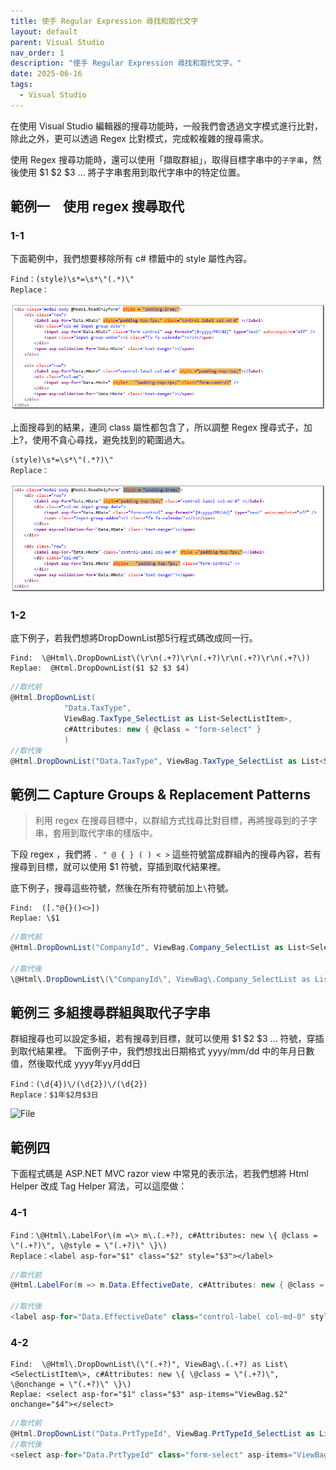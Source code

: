 ```yaml
---
title: 使手 Regular Expression 尋找和取代文字
layout: default
parent: Visual Studio
nav_order: 1
description: "使手 Regular Expression 尋找和取代文字。"
date: 2025-06-16
tags:
  - Visual Studio
---
```


在使用 Visual Studio 編輯器的搜尋功能時，一般我們會透過文字模式進行比對，除此之外，更可以透過 Regex 比對模式，完成較複雜的搜尋需求。

使用 Regex 搜尋功能時，還可以使用「擷取群組」，取得目標字串中的`子字串`，然後使用 $1 $2 $3 ... 將子字串套用到取代字串中的特定位置。

## 範例一　使用 regex 搜尋取代

### 1-1
下面範例中，我們想要移除所有 c# 標籤中的 style 屬性內容。
```
Find：(style)\s*=\s*\"(.*)\"
Replace：
```
![Find And Replace 1](images/find-and-replace-1.png)

上面搜尋到的結果，連同 class 屬性都包含了，所以調整 Regex 搜尋式子，加上?，使用不貪心尋找，避免找到的範圍過大。
```
(style)\s*=\s*\"(.*?)\"
Replace：
```
![Find And Replace 1](images/find-and-replace-2.png)

### 1-2
底下例子，若我們想將DropDownList那5行程式碼改成同一行。
```
Find:  \@Html\.DropDownList\(\r\n(.+?)\r\n(.+?)\r\n(.+?)\r\n(.+?\))
Replae:  @Html.DropDownList($1 $2 $3 $4)
```
```c#
//取代前
@Html.DropDownList(
            "Data.TaxType",
            ViewBag.TaxType_SelectList as List<SelectListItem>,
            c#Attributes: new { @class = "form-select" }
            )
//取代後
@Html.DropDownList("Data.TaxType", ViewBag.TaxType_SelectList as List<SelectListItem>, c#Attributes: new { @class = "form-select" }))
```

## 範例二  Capture Groups & Replacement Patterns

>利用 regex 在搜尋目標中，以群組方式找尋比對目標，再將搜尋到的子字串，套用到取代字串的樣版中。

下段 regex ，我們將 `. " @ { } ( ) < >` 這些符號當成群組內的搜尋內容，若有搜尋到目標，就可以使用 $1 符號，穿插到取代結果裡。

底下例子，搜尋這些符號，然後在所有符號前加上`\`符號。

```
Find:  ([."@{}()<>])
Replae: \$1
```
```c#
//取代前
@Html.DropDownList("CompanyId", ViewBag.Company_SelectList as List<SelectListItem>, htmlAttributes: new { @class = "form-select", @style = "z-index:99999" })

//取代後
\@Html\.DropDownList\(\"CompanyId\", ViewBag\.Company_SelectList as List\<SelectListItem\>, htmlAttributes: new \{ \@class = \"form-select\", \@style = \"z-index:99999\" \}\)
```


## 範例三 多組搜尋群組與取代子字串

群組搜尋也可以設定多組，若有搜尋到目標，就可以使用 $1 $2 $3 ... 符號，穿插到取代結果裡。
下面例子中，我們想找出日期格式 yyyy/mm/dd 中的年月日數值，然後取代成 yyyy年yy月dd日
```
Find：(\d{4})\/(\d{2})\/(\d{2})
Replace：$1年$2月$3日
```
![File](images/find-and-replace-４.png)

## 範例四

下面程式碼是 ASP.NET MVC razor view 中常見的表示法，若我們想將 Html Helper 改成 Tag Helper 寫法，可以這麼做：

### 4-1
```
Find：\@Html\.LabelFor\(m =\> m\.(.+?), c#Attributes: new \{ @class = \"(.+?)\", \@style = \"(.+?)\" \}\)
Replace：<label asp-for="$1" class="$2" style="$3"></label>
```
```c#
//取代前
@Html.LabelFor(m => m.Data.EffectiveDate, c#Attributes: new { @class = "control-label col-md-0", @style = "padding-top:7px;" })

//取代後
<label asp-for="Data.EffectiveDate" class="control-label col-md-0" style="padding-top:7px;"></label>
```

### 4-2
```
Find:  \@Html\.DropDownList\(\"(.+?)", ViewBag\.(.+?) as List\<SelectListItem\>, c#Attributes: new \{ \@class = \"(.+?)\", \@onchange = \"(.+?)\" \}\)
Replae: <select asp-for="$1" class="$3" asp-items="ViewBag.$2" onchange="$4"></select>
```
```c#
//取代前
@Html.DropDownList("Data.PrtTypeId", ViewBag.PrtTypeId_SelectList as List<SelectListItem>, c#Attributes: new { @class = "form-select", @onchange = "GetCategoryB();" })
//取代後
<select asp-for="Data.PrtTypeId" class="form-select" asp-items="ViewBag.PrtTypeId_SelectList" onchange="GetCategoryB();"></select>
```

